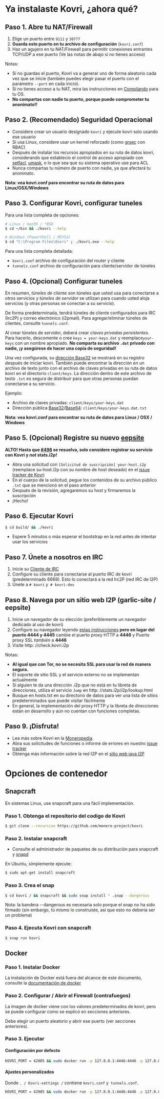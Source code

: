# Ya instalaste Kovri, ¿ahora qué?

## Paso 1. Abre tu NAT/Firewall
1. Elige un puerto entre ```9111``` y ```30777```
2. **Guarda este puerto en tu archivo de configuración** (`kovri.conf`)
3. Haz un agujero en tu NAT/Firewall para permitir conexiones entrantes TCP/UDP a ese puerto (Ve las notas de abajo si no tienes acceso)

Notas:

- Si no guardas el puerto, Kovri va a generar uno de forma aleatorio cada vez que se inicie (también puedes elegir pasar el puerto con el parámetro `--port` en cada inicio).
- Si no tienes acceso a tu NAT, mira las instrucciones en [Compilando](https://github.com/monero-project/kovri-docs/blob/master/i18n/es/building.md) para tu OS.
- **No compartas con nadie tu puerto, porque puede comprometer tu anonimato!!**


## Paso 2. (Recomendado) Seguridad Operacional

- Considere crear un usuario designado `kovri` y ejecute kovri solo usando ese usuario
- Si usa Linux, considere usar un kernel reforzado (como [grsec](https://en.wikibooks.org/wiki/Grsecurity) con RBAC)
- Después de instalar los recursos apropiados en su ruta de datos kovri, considerando que establecio el control de acceso apropiado con [setfacl](https://linux.die.net/man/1/setfacl), [umask](https://en.wikipedia.org/wiki/Umask), o lo que sea que su sistema operativo use para ACL
- Nunca compartas tu número de puerto con nadie, ya que afectará tu anonimato.

**Nota: vea kovri.conf para encontrar su ruta de datos para Linux/OSX/Windows**

## Paso 3. Configurar Kovri, configurar tuneles

Para una lista completa de opciones:

```bash
# Linux / macOS / *BSD
$ cd ~/bin && ./kovri --help
```

```bash
# Windows (PowerShell / MSYS2)
$ cd "C:\Program Files\Kovri" ; ./kovri.exe --help
```

Para una lista completa detallada:

- `kovri.conf` archivo de configuración del router y cliente
- `tunnels.conf` archivo de configuración para cliente/servidor de túneles

## Paso 4. (Opcional) Configurar tuneles

En resumen, *túneles de cliente* son túneles que usted usa para conectarse a otros servicios y *túneles de servidor* se utilizan para cuando usted aloja servicios (y otras personas se conectan a su servicio).

De forma predeterminada, tendrá túneles de cliente configurados para IRC (Irc2P) y correo electrónico (i2pmail). Para agregar/eliminar túneles de clientes, consulte `tunnels.conf`.

Al crear túneles de servidor, deberá crear *claves privadas persistentes*. Para hacerlo, descomente o cree `keys = your-keys.dat` y reemplace`your-keys` con un nombre apropiado. **No comparta su archivo `.dat` privado con nadie, ¡y asegúrese de hacer una copia de seguridad!**

Una vez configurada, su [dirección Base32](https://getmonero.org/resources/moneropedia/base32-address) se mostrará en su registro después de iniciar kovri. También puede encontrar la dirección en un archivo de texto junto con el archivo de claves privadas en su ruta de datos kovri en el directorio `client/keys`. La dirección dentro de este archivo de texto `.txt` es segura de distribuir para que otras personas puedan conectarse a su servicio.

Ejemplo:

- Archivo de claves privadas: `client/keys/your-keys.dat`
- Dirección pública [Base32](https://getmonero.org/resources/moneropedia/base32direction)/[Base64](https://getmonero.org/resources/moneropedia/base64-address): `client/keys/your-keys.dat.txt`

**Nota: vea kovri.conf para encontrar su ruta de datos para Linux / OSX / Windows**

## Paso 5. (Opcional) Registre su nuevo [eepsite](https://getmonero.org/resources/moneropedia/eepsite)

**ALTO! Hasta que [#498](https://github.com/monero-project/kovri/issues/498) se resuelva, solo considere registrar su servicio con Kovri y *not* stats.i2p!**

- Abra una solicitud con `[Solicitud de suscripción] your-host.i2p` (reemplace su-host.i2p con su nombre de host deseado) en el [issue tracker de Kovri](https://github.com/monero-project/kovri/issues)
- En el cuerpo de la solicitud, pegue los contenidos de su archivo público `.txt` que se mencionó en el paso anterior
- Después de la revisión, agregaremos su host y firmaremos la suscripción
- ¡Hecho!

## Paso 6. Ejecutar Kovri
```bash
$ cd build/ && ./kovri
```
- Espere 5 minutos o más esperar el bootstrap en la red antes de intentar usar los servicios

## Paso 7. Únete a nosotros en IRC
1. Inicie su [Cliente de IRC](https://en.wikipedia.org/wiki/List_of_IRC_clients)
2. Configure su cliente para conectarse al puerto IRC de kovri (predeterminado 6669). Esto lo conectará a la red Irc2P (red IRC de I2P)
3. Únete a `# kovri` y` # kovri-dev`

## Paso 8. Navega por un sitio web I2P (garlic-site / eepsite)
1. Inicie un navegador de su elección (preferiblemente un navegador dedicado al uso de kovri)
2. Configure su navegador leyendo [estas instrucciones](https://geti2p.net/en/about/browser-config) **pero en lugar del puerto 4444 y 4445** cambie el puerto proxy HTTP a **4446** y Puerto proxy SSL *también* a **4446**
3. Visite http: //check.kovri.i2p

Notas:

- **Al igual que con Tor, no se necesita SSL para usar la red de manera segura.**
- El soporte de sitio SSL y el servicio externo no se implementan actualmente
- Si alguien te da una dirección .i2p que no está en tu libreta de direcciones, utiliza el servicio `Jump` en http: //stats.i2p/i2p/lookup.html
- Busque en hosts.txt en su directorio de datos para ver una lista de sitios predeterminados que puede visitar fácilmente
- En general, la implementación del proxy HTTP y la libreta de direcciones están en desarrollo y aún no cuentan con funciones completas.

## Paso 9. ¡Disfruta!
- Lea más sobre Kovri en la [Moneropedia](https://getmonero.org/resources/moneropedia/kovri).
- Abra sus solicitudes de funciones o informe de errores en nuestro [issue tracker](https://github.com/monero-project/kovri/issues)
- Obtenga más información sobre la red I2P en el [sitio web java I2P](https://geti2p.net/en/docs)

# Opciones de contenedor

## Snapcraft

En sistemas Linux, use snapcraft para una fácil implementación.

### Paso 1. Obtenga el repositorio del codigo de Kovri

```bash
$ git clone --recursive https://github.com/monero-project/kovri
```

### Paso 2. Instalar snapcraft

- Consulte el administrador de paquetes de su distribución para snapcraft y [snapd](https://snapcraft.io/docs/core/install)

En Ubuntu, simplemente ejecute:
```bash
$ sudo apt-get install snapcraft
```

### Paso 3. Crea el snap

```bash
$ cd kovri / && snapcraft && sudo snap install * .snap --dangerous
```
Nota: la bandera --dangerous es necesaria solo porque el snap no ha sido firmado (sin embargo, tú mismo lo construiste, así que esto no debería ser un problema)

### Paso 4. Ejecuta Kovri con snapcraft

```bash
$ snap run kovri
```

## Docker

### Paso 1. Instalar Docker
La instalación de Docker está fuera del alcance de este documento, consulte la [documentación de docker](https://docs.docker.com/engine/installation/)

### Paso 2. Configurar / Abrir el Firewall (contrafuegos)

La imagen de docker viene con los valores predeterminados de kovri, pero se puede configurar como se explicó en secciones anteriores.

Debe elegir un puerto aleatorio y abrir ese puerto (ver secciones anteriores).

### Paso 3. Ejecutar

#### Configuración por defecto
```bash
KOVRI_PORT = 42085 && sudo docker run -p 127.0.0.1:4446:4446 -p 127.0.0.1:6669:6669 -p $ KOVRI_PORT --env KOVRI_PORT = $ KOVRI_PORT geti2p / kovri
```

#### Ajustes personalizados
Donde `. / Kovri-settings /` contiene `kovri.conf` y` tunnels.conf`.
```bash
KOVRI_PORT = 42085 && sudo docker run -p 127.0.0.1:4446:4446 -p 127.0.0.1:6669:6669 -p $ KOVRI_PORT --env KOVRI_PORT = $ KOVRI_PORT -v kovri-settings: /home/kovri/.kovri/ config: ro geti2p / kovri
```